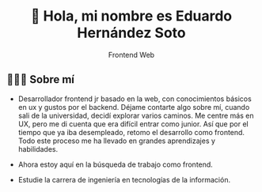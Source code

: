 <h1 align="center">👋 Hola, mi nombre es Eduardo Hernández Soto </h1>
<p align="center">Frontend Web</p>

## 👨🏻‍💻 Sobre mí
- Desarrollador frontend jr basado en la web, con conocimientos básicos en ux y gustos por el backend.
Déjame contarte algo sobre mí, cuando sali de la universidad, decidí explorar varios caminos. Me centre más en UX, pero me di cuenta que 
era difícil entrar como junior. Así que por el tiempo que ya iba desempleado, retomo el desarrollo como frontend. Todo este proceso me ha llevado en grandes aprendizajes
y habilidades. 

- Ahora estoy aquí en la búsqueda de trabajo como frontend. 
- Estudie la carrera de ingeniería en tecnologías de la información.

<!---
eduhsoto/eduhsoto is a ✨ special ✨ repository because its `README.md` (this file) appears on your GitHub profile.
You can click the Preview link to take a look at your changes.
--->
